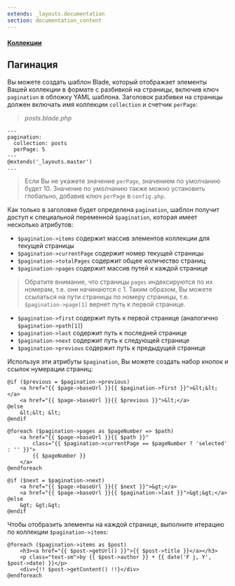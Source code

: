 ```yaml
---
extends: _layouts.documentation
section: documentation_content
---
```


#### [Коллекции](/docs/collections)
## Пагинация

Вы можете создать шаблон Blade, который отображает элементы Вашей коллекции в формате с разбивкой на страницы, включив ключ `pagination` в обложку YAML шаблона. Заголовок разбивки на страницы должен включать имя коллекции `collection` и счетчик `perPage`:


> _posts.blade.php_

```
---
pagination:
  collection: posts
  perPage: 5
---
@extends('_layouts.master')
...
```

> Если Вы не укажете значение `perPage`, значением по умолчанию будет 10. Значение по умолчанию также можно установить глобально, добавив ключ `perPage` в `config.php`.

Как только в заголовке будет определена `pagination`, шаблон получит доступ к специальной переменной `$pagination`, которая имеет несколько атрибутов:

- `$pagination->items` содержит массив элементов коллекции для текущей страницы
- `$pagination->currentPage` содержит номер текущей страницы
- `$pagination->totalPages` содержит общее количество страниц
- `$pagination->pages` содержит массив путей к каждой странице

> Обратите внимание, что страницы `pages` индексируются по их номерам, т.е. они начинаются с 1. Таким образом, Вы можете ссылаться на пути страницы по номеру страницы, т.е. `$pagination->page[1]` вернет путь к первой странице.

- `$pagination->first` содержит путь к первой странице (аналогично `$pagination->path[1]`)
- `$pagination->last` содержит путь к последней странице
- `$pagination->next` содержит путь к следующей странице
- `$pagination->previous` содержит путь к предыдущей странице

Используя эти атрибуты `$pagination`, Вы можете создать набор кнопок и ссылок нумерации страниц:

```
@if ($previous = $pagination->previous)
    <a href="{{ $page->baseUrl }}{{ $pagination->first }}">&lt;&lt;</a>
    <a href="{{ $page->baseUrl }}{{ $previous }}">&lt;</a>
@else
    &lt;&lt; &lt;
@endif

@foreach ($pagination->pages as $pageNumber => $path)
    <a href="{{ $page->baseUrl }}{{ $path }}"
        class="{{ $pagination->currentPage == $pageNumber ? 'selected' : '' }}">
        {{ $pageNumber }}
    </a>
@endforeach

@if ($next = $pagination->next)
    <a href="{{ $page->baseUrl }}{{ $next }}">&gt;</a>
    <a href="{{ $page->baseUrl }}{{ $pagination->last }}">&gt;&gt;</a>
@else
    &gt; &gt;&gt;
@endif
```

Чтобы отобразить элементы на каждой странице, выполните итерацию по коллекции `$pagination->items`:

```
@foreach ($pagination->items as $post)
    <h3><a href="{{ $post->getUrl() }}">{{ $post->title }}</a></h3>
    <p class="text-sm">by {{ $post->author }} • {{ date('F j, Y', $post->date) }}</p>
    <div>{!! $post->getContent() !!}</div>
@endforeach
```
